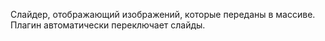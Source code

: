 Слайдер, отображающий изображений, которые переданы в массиве. Плагин автоматически переключает слайды.
